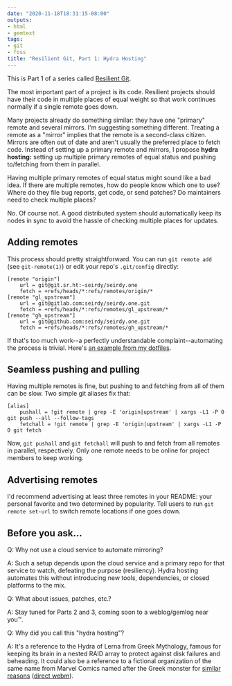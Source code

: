 ```yaml
---
date: "2020-11-18T18:31:15-08:00"
outputs:
- html
- gemtext
tags:
- git
- foss
title: "Resilient Git, Part 1: Hydra Hosting"
---
```


This is Part 1 of a series called [Resilient
Git](../../../2020/11/17/git-workflow-0.html).

The most important part of a project is its code. Resilient projects should have
their code in multiple places of equal weight so that work continues normally if a
single remote goes down.

Many projects already do something similar: they have one "primary" remote and
several mirrors. I'm suggesting something different. Treating a remote as a "mirror"
implies that the remote is a second-class citizen. Mirrors are often out of date and
aren't usually the preferred place to fetch code. Instead of setting up a primary
remote and mirrors, I propose **hydra hosting:** setting up multiple primary remotes
of equal status and pushing to/fetching from them in parallel.

Having multiple primary remotes of equal status might sound like a bad idea. If there
are multiple remotes, how do people know which one to use? Where do they file bug
reports, get code, or send patches? Do maintainers need to check multiple places?

No. Of course not. A good distributed system should automatically keep its nodes in
sync to avoid the hassle of checking multiple places for updates.

## Adding remotes

This process should pretty straightforward. You can run `git remote add` (see
`git-remote(1)`) or edit your repo's `.git/config` directly:

``` gitconfig
[remote "origin"]
	url = git@git.sr.ht:~seirdy/seirdy.one
	fetch = +refs/heads/*:refs/remotes/origin/*
[remote "gl_upstream"]
	url = git@gitlab.com:seirdy/seirdy.one.git
	fetch = +refs/heads/*:refs/remotes/gl_upstream/*
[remote "gh_upstream"]
	url = git@github.com:seirdy/seirdy.one.git
	fetch = +refs/heads/*:refs/remotes/gh_upstream/*
```

If that's too much work--a perfectly understandable complaint--automating the process
is trivial. Here's [an example from my
dotfiles](https://git.sr.ht/~seirdy/dotfiles/tree/master/Executables/shell-scripts/bin/git-remote-setup).

## Seamless pushing and pulling

Having multiple remotes is fine, but pushing to and fetching from all of them can be
slow. Two simple git aliases fix that:

``` gitconfig
[alias]
	pushall = !git remote | grep -E 'origin|upstream' | xargs -L1 -P 0 git push --all --follow-tags
	fetchall = !git remote | grep -E 'origin|upstream' | xargs -L1 -P 0 git fetch
```

Now, `git pushall` and `git fetchall` will push to and fetch from all remotes in
parallel, respectively. Only one remote needs to be online for project members to
keep working.

## Advertising remotes

I'd recommend advertising at least three remotes in your README: your personal
favorite and two determined by popularity. Tell users to run `git remote set-url` to
switch remote locations if one goes down.

## Before you ask...

Q: Why not use a cloud service to automate mirroring?

A: Such a setup depends upon the cloud service and a primary repo for that service to
watch, defeating the purpose (resiliency). Hydra hosting automates this without
introducing new tools, dependencies, or closed platforms to the mix.

Q: What about issues, patches, etc.?

A: Stay tuned for Parts 2 and 3, coming soon to a weblog/gemlog near you™.

Q: Why did you call this "hydra hosting"?

A: It's a reference to the Hydra of Lerna from Greek Mythology, famous for keeping
its brain in a nested RAID array to protect against disk failures and beheading. It
could also be a reference to a fictional organization of the same name from Marvel
Comics named after the Greek monster for [similar
reasons](https://www.youtube.com/watch?v=assccoyvntI&t=37) ([direct
webm](https://seirdy.one/misc/hail_hydra.webm)).

